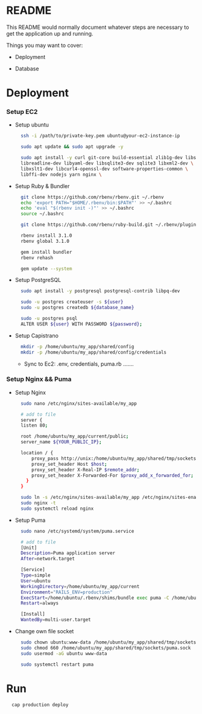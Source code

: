 # README

This README would normally document whatever steps are necessary to get the
application up and running.

Things you may want to cover:

- Deployment

- Database

# Deployment

### Setup EC2

- Setup ubuntu

  ```sh
    ssh -i /path/to/private-key.pem ubuntu@your-ec2-instance-ip

    sudo apt update && sudo apt upgrade -y

    sudo apt install -y curl git-core build-essential zlib1g-dev libssl-dev \
    libreadline-dev libyaml-dev libsqlite3-dev sqlite3 libxml2-dev \
    libxslt1-dev libcurl4-openssl-dev software-properties-common \
    libffi-dev nodejs yarn nginx \

  ```

- Setup Ruby & Bundler

  ```sh
    git clone https://github.com/rbenv/rbenv.git ~/.rbenv
    echo 'export PATH="$HOME/.rbenv/bin:$PATH"' >> ~/.bashrc
    echo 'eval "$(rbenv init -)"' >> ~/.bashrc
    source ~/.bashrc

    git clone https://github.com/rbenv/ruby-build.git ~/.rbenv/plugins/ruby-build

    rbenv install 3.1.0
    rbenv global 3.1.0

    gem install bundler
    rbenv rehash

    gem update --system
  ```

- Setup PostgreSQL

  ```sh
    sudo apt install -y postgresql postgresql-contrib libpq-dev

    sudo -u postgres createuser -s ${user}
    sudo -u postgres createdb ${database_name}

    sudo -u postgres psql
    ALTER USER ${user} WITH PASSWORD ${password};
  ```

- Setup Capistrano

  ```sh
    mkdir -p /home/ubuntu/my_app/shared/config
    mkdir -p /home/ubuntu/my_app/shared/config/credentials
  ```

  - Sync to Ec2: .env, credentials, puma.rb .......

### Setup Nginx && Puma

- Setup Nginx

  ```sh
    sudo nano /etc/nginx/sites-available/my_app

    # add to file
    server {
    listen 80;

    root /home/ubuntu/my_app/current/public;
    server_name ${YOUR_PUBLIC_IP};

    location / {
        proxy_pass http://unix:/home/ubuntu/my_app/shared/tmp/sockets/puma.sock;
        proxy_set_header Host $host;
        proxy_set_header X-Real-IP $remote_addr;
        proxy_set_header X-Forwarded-For $proxy_add_x_forwarded_for;
      }
    }
  ```

  ```sh
    sudo ln -s /etc/nginx/sites-available/my_app /etc/nginx/sites-enabled/
    sudo nginx -t
    sudo systemctl reload nginx
  ```

- Setup Puma

  ```sh
    sudo nano /etc/systemd/system/puma.service

    # add to file
    [Unit]
    Description=Puma application server
    After=network.target

    [Service]
    Type=simple
    User=ubuntu
    WorkingDirectory=/home/ubuntu/my_app/current
    Environment="RAILS_ENV=production"
    ExecStart=/home/ubuntu/.rbenv/shims/bundle exec puma -C /home/ubuntu/my_app/shared/config/puma.rb
    Restart=always

    [Install]
    WantedBy=multi-user.target
  ```

- Change own file socket

  ```sh
    sudo chown ubuntu:www-data /home/ubuntu/my_app/shared/tmp/sockets/puma.sock
    sudo chmod 660 /home/ubuntu/my_app/shared/tmp/sockets/puma.sock
    sudo usermod -aG ubuntu www-data
  ```

  ```sh
    sudo systemctl restart puma
  ```

# Run

  ```sh
    cap production deploy
  ```
